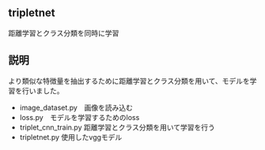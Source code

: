 ## tripletnet
距離学習とクラス分類を同時に学習

## 説明
より類似な特徴量を抽出するために距離学習とクラス分類を用いて、モデルを学習を行いました。

- image_dataset.py　画像を読み込む
- loss.py　モデルを学習するためのloss
- triplet_cnn_train.py 距離学習とクラス分類を用いて学習を行う
- tripletnet.py 使用したvggモデル

